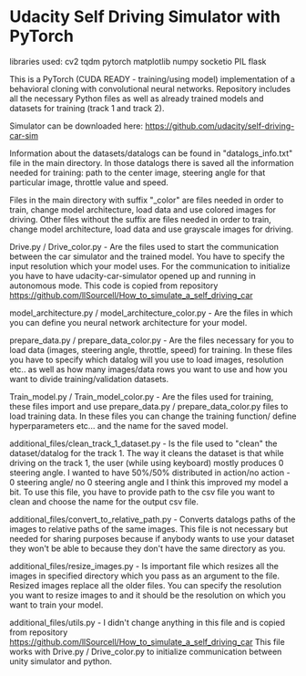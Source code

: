 # Udacity Self Driving Simulator with PyTorch

libraries used:
cv2
tqdm
pytorch
matplotlib
numpy
socketio
PIL
flask

This is a PyTorch (CUDA READY - training/using model) implementation of a behavioral cloning with convolutional neural networks.
Repository includes all the necessary Python files as well as already trained models and datasets for training (track 1 and track 2).

Simulator can be downloaded here: https://github.com/udacity/self-driving-car-sim

Information about the datasets/datalogs can be found in "datalogs_info.txt" file in the main directory.
In those datalogs there is saved all the information needed for training: path to the center image, steering angle for that particular image, throttle value and speed.

Files in the main directory with suffix "_color" are files needed in order to train, change model architecture, load data and use colored images for driving.
Other files without the suffix are files needed in order to train, change model architecture, load data and use grayscale images for driving.

Drive.py / Drive_color.py - Are the files used to start the communication between the car simulator and the trained model. You have to specify the input resolution which your model uses. For the communication to initialize you have to have udacity-car-simulator opened up and running in autonomous mode. This code is copied from repository https://github.com/llSourcell/How_to_simulate_a_self_driving_car 

model_architecture.py / model_architecture_color.py - Are the files in which you can define you neural network architecture for your model.

prepare_data.py / prepare_data_color.py - Are the files necessary for you to load data (images, steering angle, throttle, speed) for training. In these files you have to specify which datalog will you use to load images, resolution etc.. as well as how many images/data rows you want to use and how you want to divide training/validation datasets.

Train_model.py / Train_model_color.py - Are the files used for training, these files import and use prepare_data.py / prepare_data_color.py files to load training data. In these files you can change the training function/ define hyperparameters etc... and the name for the saved model.

additional_files/clean_track_1_dataset.py - Is the file used to "clean" the dataset/datalog for the track 1. The way it cleans the dataset is that while driving on the track 1, the user (while using keyboard) mostly produces 0 steering angle. I wanted to have 50%/50% distributed in action/no action - 0 steering angle/ no 0 steering angle  and I think this improved my model a bit.
To use this file, you have to provide path to the csv file you want to clean and choose the name for the output csv file.

additional_files/convert_to_relative_path.py - Converts datalogs paths of the images to relative paths of the same images. This file is not necessary but needed for sharing purposes because if anybody wants to use your dataset they won't be able to because they don't have the same directory as you.

additional_files/resize_images.py - Is important file which resizes all the images in specified directory which you pass as an argument to the file. Resized images replace all the older files. You can specify the resolution you want to resize images to and it should be the resolution on which you want to train your model.

additional_files/utils.py - I didn't change anything in this file and is copied from repository https://github.com/llSourcell/How_to_simulate_a_self_driving_car  This file works with Drive.py / Drive_color.py to initialize communication between unity simulator and python.



